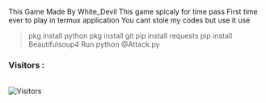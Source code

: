 This Game Made By White_Devil
This game spicaly for time pass
First time ever to play in termux application
You cant stole my codes but use it
use 
> pkg install python 
> pkg install git
> pip install requests
> pip install Beautifulsoup4
> Run
> python @Attack.py
> <br>

<h3>Visitors :</h3>
<br>
<img src="https://profile-counter.glitch.me/whitedevil1097/count.svg" alt="Visitors">
